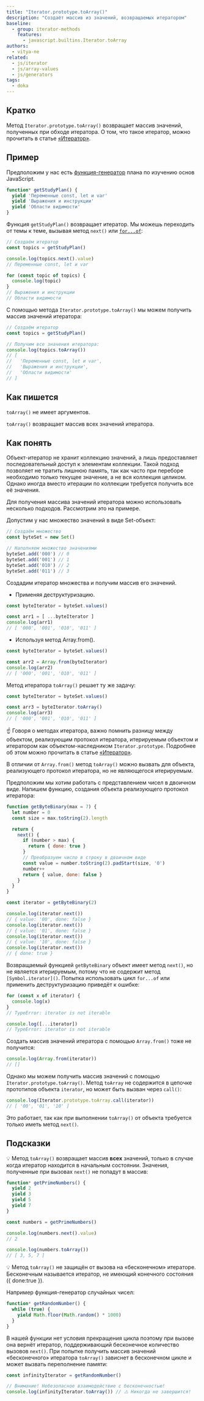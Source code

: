 ```yaml
---
title: "Iterator.prototype.toArray()"
description: "Создаёт массив из значений, возвращаемых итератором"
baseline:
  - group: iterator-methods
    features:
      - javascript.builtins.Iterator.toArray
authors:
  - vitya-ne
related:
  - js/iterator
  - js/array-values
  - js/generators
tags:
  - doka
---
```


## Кратко

Метод `Iterator.prototype.toArray()` возвращает массив значений, полученных при обходе итератора.
О том, что такое итератор, можно прочитать в статье [«Итератор»](/js/iterator/).

## Пример

Предположим у нас есть [функция-генератор](/js/generators/) плана по изучению основ JavaScript.

```js
function* getStudyPlan() {
  yield 'Переменные const, let и var'
  yield 'Выражения и инструкции'
  yield 'Области видимости'
}
```

Функция `getStudyPlan()` возвращает итератор. Мы можешь переходить от темы к теме, вызывая метод `next()` или [`for...of`](/js/for-of/):

```js
// Создаём итератор
const topics = getStudyPlan()

console.log(topics.next().value)
// Переменные const, let и var

for (const topic of topics) {
  console.log(topic)
}
// Выражения и инструкции
// Области видимости
```

С помощью метода `Iterator.prototype.toArray()` мы можем получить массив значений итератора:

```js
// Создаём итератор
const topics = getStudyPlan()

// Получим все значения итератора:
console.log(topics.toArray())
// [
//   'Переменные const, let и var',
//   'Выражения и инструкции',
//   'Области видимости'
// ]
```

## Как пишется

`toArray()` не имеет аргументов.

`toArray()` возвращает массив всех значений итератора.

## Как понять

Объект-итератор не хранит коллекцию значений, а лишь предоставляет последовательный доступ к элементам коллекции. Такой подход позволяет не тратить лишнюю память, так как часто при переборе необходимо только текущее значение, а не вся коллекция целиком. Однако иногда вместо итерации по коллекции требуется получить все её значения.

Для получения массива значений итератора можно использовать несколько подходов. Рассмотрим это на примере.

Допустим у нас множество значений в виде Set-объект:

```js
// Создаём множество
const byteSet = new Set()

// Наполняем множество значениями
byteSet.add('000') // 0
byteSet.add('001') // 1
byteSet.add('010') // 2
byteSet.add('011') // 3
```

Создадим итератор множества и получим массив его значений.

- Применяя деструктуризацию.

```js
const byteIterator = byteSet.values()

const arr1 = [ ...byteIterator ]
console.log(arr1)
// [ '000', '001', '010', '011' ]
```

- Используя метод Array.from().

```js
const byteIterator = byteSet.values()

const arr2 = Array.from(byteIterator)
console.log(arr2)
// [ '000', '001', '010', '011' ]
```

Метод итератора `toArray()` решает ту же задачу:

```js
const byteIterator = byteSet.values()

const arr3 = byteIterator.toArray()
console.log(arr3)
// [ '000', '001', '010', '011' ]
```

☝️ Говоря о методах итератора, важно помнить разницу между объектом, реализующим протокол итератора, итерируемым объектом и итератором как объектом-наследником `Iterator.prototype`. Подробнее об этом можно прочитать в статье [«Итератор»](/js/iterator/#iterator-iteratoru-rozn).

В отличии от `Array.from()` метод `toArray()` можно вызвать для объекта, реализующего протокол итератора, но не являющегося итерируемым.

Предположим мы хотим работать с представлением чисел в двоичном виде.
Напишем функцию, создания объекта реализующего протокол итератора:

```js
function getByteBinary(max = 7) {
  let number = 0
  const size = max.toString(2).length

  return {
    next() {
      if (number > max) {
        return { done: true }
      }
      // Преобразуем число в строку в двоичном виде
      const value = number.toString(2).padStart(size, '0')
      number++
      return { value, done: false }
    }
  }
}

const iterator = getByteBinary(2)

console.log(iterator.next())
// { value: '00', done: false }
console.log(iterator.next())
// { value: '01', done: false }
console.log(iterator.next())
// { value: '10', done: false }
console.log(iterator.next())
// { done: true }
```

Возвращаемый функцией `getByteBinary` объект имеет метод `next()`, но не является итерируемым, потому что не содержит метод `[Symbol.iterator]()`. Попытка использовать цикл `for...of` или применить деструктуризацию приведёт к ошибке:

```js
for (const x of iterator) {
  console.log(x)
}
// TypeError: iterator is not iterable

console.log([...iterator])
// TypeError: iterator is not iterable
```

Создать массив значений итератора с помощью `Array.from()` тоже не получится:

```js
console.log(Array.from(iterator))
// []
```

Однако мы можем получить массив значений с помощью `Iterator.prototype.toArray()`. Метод `toArray` не содержится в цепочке прототипов объекта `iterator`, но может быть вызван через `call()`:

```js
console.log(Iterator.prototype.toArray.call(iterator))
// [ '00', '01', '10' ]
```

Это работает, так как при выполнении `toArray()` от объекта требуется только иметь метод `next()`.

## Подсказки

💡 Метод `toArray()` возвращает массив **всех** значений, только в случае когда итератор находится в начальным состоянии. Значения, полученные при вызовах `next()` не попадут в массив:

```js
function* getPrimeNumbers() {
  yield 2
  yield 3
  yield 5
  yield 7
}

const numbers = getPrimeNumbers()

console.log(numbers.next().value)
// 2

console.log(numbers.toArray())
// [ 3, 5, 7 ]
```

💡 Метод `toArray()` не защищён от вызова на «бесконечном» итераторе. Бесконечным называется итератор, не имеющий конечного состояния ({ done:true }).

Например функция-генератор случайных чисел:

```js
function* getRandomNumber() {
  while (true) {
    yield Math.floor(Math.random() * 1000)
  }
}
```
В нашей функции нет условия прекращения цикла поэтому при вызове она вернёт итератор, поддерживающий бесконечное количество вызовов `next()`. При попытке получить массив значений «бесконечного» итератора
`toArray()` зависнет в бесконечном цикле и может вызвать переполнение памяти:

```js
const infinityIterator = getRandomNumber()

// Внимание! Небезопасное взаимодействие с бесконечностью!
console.log(infinityIterator.toArray()) // ⚠️ Никогда не завершится!
```
